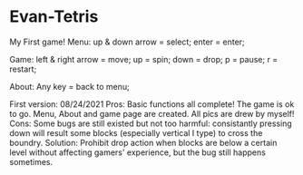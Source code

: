 # Evan-Tetris
My First game!
Menu:
up & down arrow = select;
enter = enter;

Game:
left & right arrow = move;
up = spin;
down = drop;
p = pause;
r = restart;

About:
Any key = back to menu;


First version: 08/24/2021
  Pros: Basic functions all complete! The game is ok to go. Menu, About and game page are created. All pics are drew by myself!
  Cons: Some bugs are still existed but not too harmful: consistantly pressing down will result some blocks (especially vertical I type) to cross the boundry.
    Solution: Prohibit drop action when blocks are below a certain level without affecting gamers' experience, but the bug still happens sometimes.
